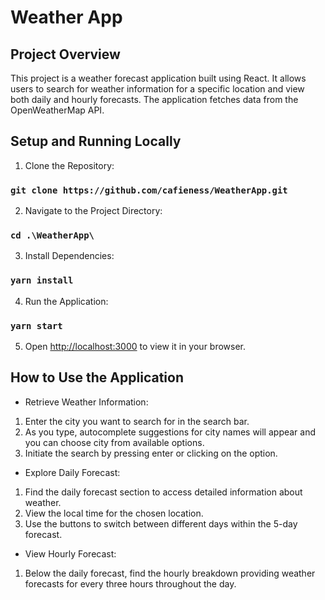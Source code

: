 # Weather App


## Project Overview

This project is a weather forecast application built using React. It allows users to search for weather information for a specific location and view both daily and hourly forecasts. The application fetches data from the OpenWeatherMap API.

## Setup and Running Locally

1. Clone the Repository:

### `git clone https://github.com/cafieness/WeatherApp.git`

2. Navigate to the Project Directory:

### `cd .\WeatherApp\`

3. Install Dependencies:

### `yarn install`

4. Run the Application:

### `yarn start`

5. Open [http://localhost:3000](https://pages.github.com/) to view it in your browser.

## How to Use the Application

- Retrieve Weather Information:

1. Enter the city you want to search for in the search bar.
2. As you type, autocomplete suggestions for city names will appear and you can choose city from available options.
3. Initiate the search by pressing enter or clicking on the option.

- Explore Daily Forecast:

1. Find the daily forecast section to access detailed information about weather.
2. View the local time for the chosen location.
3. Use the buttons to switch between different days within the 5-day forecast.

- View Hourly Forecast:

1. Below the daily forecast, find the hourly breakdown providing weather forecasts for every three hours throughout the day.
